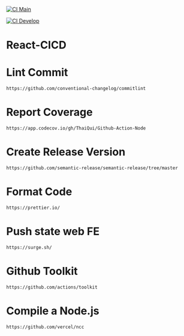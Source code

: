 [![CI Main](https://github.com/ThaiQui/Github-Action-Node/actions/workflows/ci.yml/badge.svg)](https://github.com/ThaiQui/Github-Action-Node/actions/workflows/ci.yml)

[![CI Develop](https://github.com/ThaiQui/Github-Action-Node/actions/workflows/ci.yml/badge.svg?branch=develop)](https://github.com/ThaiQui/Github-Action-Node/actions/workflows/ci.yml)
# React-CICD

# Lint Commit 
`https://github.com/conventional-changelog/commitlint`
# Report Coverage
`https://app.codecov.io/gh/ThaiQui/Github-Action-Node`

# Create Release Version
`https://github.com/semantic-release/semantic-release/tree/master`

# Format Code
`https://prettier.io/`

# Push state web FE
`https://surge.sh/`

# Github Toolkit
`https://github.com/actions/toolkit`

# Compile a Node.js
`https://github.com/vercel/ncc`
